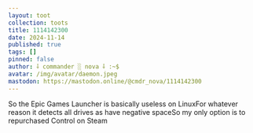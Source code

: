 ```yaml
---
layout: toot
collection: toots
title: 1114142300
date: 2024-11-14
published: true
tags: []
pinned: false
author: ⸸ commander ░ nova ⸸ :~$
avatar: /img/avatar/daemon.jpeg
mastodon: https://mastodon.online/@cmdr_nova/1114142300
---
```


So the Epic Games Launcher is basically useless on LinuxFor whatever reason it detects all drives as have negative spaceSo my only option is to repurchased Control on Steam
